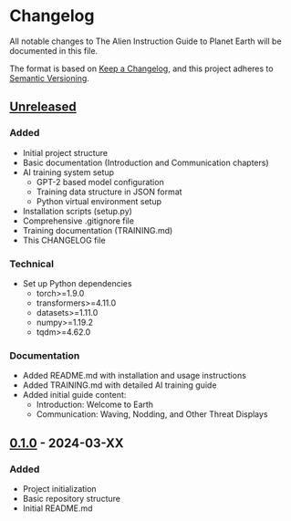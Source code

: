 # Changelog

All notable changes to The Alien Instruction Guide to Planet Earth will be documented in this file.

The format is based on [Keep a Changelog](https://keepachangelog.com/en/1.0.0/),
and this project adheres to [Semantic Versioning](https://semver.org/spec/v2.0.0.html).

## [Unreleased]

### Added
- Initial project structure
- Basic documentation (Introduction and Communication chapters)
- AI training system setup
  - GPT-2 based model configuration
  - Training data structure in JSON format
  - Python virtual environment setup
- Installation scripts (setup.py)
- Comprehensive .gitignore file
- Training documentation (TRAINING.md)
- This CHANGELOG file

### Technical
- Set up Python dependencies
  - torch>=1.9.0
  - transformers>=4.11.0
  - datasets>=1.11.0
  - numpy>=1.19.2
  - tqdm>=4.62.0

### Documentation
- Added README.md with installation and usage instructions
- Added TRAINING.md with detailed AI training guide
- Added initial guide content:
  - Introduction: Welcome to Earth
  - Communication: Waving, Nodding, and Other Threat Displays

## [0.1.0] - 2024-03-XX
### Added
- Project initialization
- Basic repository structure
- Initial README.md

[Unreleased]: https://github.com/MWest2020/The-Alien-Instruction-Guide-to-Planet-Earth/compare/v0.1.0...HEAD
[0.1.0]: https://github.com/MWest2020/The-Alien-Instruction-Guide-to-Planet-Earth/releases/tag/v0.1.0 